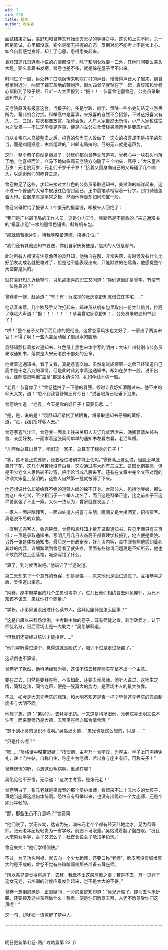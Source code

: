 ```yaml
---
aid: 7
zid: 296
title: 报喜
author: 吹牛者
---
```


面试结束之后，袁舒知和曾卷又开始无穷无尽的等待之中。这次和上次不同，头一回是笔试，心里都没底，完全是毫无把握的心态，反倒对能不能考上不是太上心。如今自我感觉良好，却上了心思，患得患失起来。

袁舒知这几日连看小说的心情都没了，除了和明女戏耍一二外，其他时间要么蒙头大睡，要么拿着书发楞。曾卷也差不多，就是躲在屋子里不出来。

时间过了一周，远处巷子口隐隐传来吹吹打打的声音，慢慢得声音大了起来，到曾卷家附近时，响起了铺天盖地的鞭炮声，街坊四邻早就聚在了一起，袁舒知和曾卷心都揪到了嗓子眼，只听一人大声报到：“报！！！恭喜曾宅邸曾卷，公务员录取通知书到了！”

元老院原没有报喜这套，当报子的，多是学政、府学、贡院一些小吏勾结无业游民所为，藉此机会讨赏。科举高中是喜事，来报喜的自然不会招怨，不过这报喜又有头、二、三报，每次都要放赏，招待酒饭，大户人家自然无所谓，小户人家也往往为之受累――不过这毕竟是喜事，便是向左邻右舍借钱买酒肉也是要应付的。

自从关帝庙人马被整肃之后，报喜的勾当无人敢做了。这次的报喜却不是报子的勾当，而是刘翔授意，由新组建的广州邮电局搞的。目的无非就是造声势。

这时，整个巷子自然是爆发了，邻居们都向曾卷父母道喜，曾卷心中一块石头也落了地，他喜极而泣，立马下跪向临高元老院方向磕了三个响头，高呼：“大宋皇帝万岁！元老院万岁，元老们千岁千千岁！”接着又回身向自己的父母磕了几个响头，以感谢他们的养育之恩。

曾卷做足了这些，才起来接过大红色的公务员录取通知书，美滋滋的端详起来。这不过一个普通的大号牛皮纸红色信封而已，正中墨笔恭楷写着一行字，封口骑缝盖着大印。说起来真是平常之极，然而他捧着却如同珍宝一般。

曾卷父母忙给了报录人 1 个银元的报喜钱，却被来人回绝了：

“我们是广州邮电局的工作人员，这是分内工作。钱断然是不能收的。”来送通知书的“报喜小组”一水的墨绿色短褂，斜挎帆布包。

“那就请暂歇片刻，待我等略备薄酒，招待几位。”

“我们还有其他通知书要送，你们自家庆贺便是。”临头的人很是客气。

此时所有人都没有注意角落的袁舒知，他独自在那，非常失落，有时候没有什么比好朋友功成名就更难过了，但是他不能表现出来，只能默默的在墙角，他感觉整个天空都是灰的。

就在袁舒知几近绝望时，只见那报喜的职工又问道：“你们这里即是曾宅，有没有一位姓袁的？”

曾卷爹一愣，赶紧道：“有！有！万胜禄的账房袁舒知就借住在本宅……”

他话音未落，几个吹鼓手又吹打起来，邮递员从帆布包里取出一份大红信封，拉高了喉咙大声道：“报！！！！！！！恭喜曾宅邸袁舒知！，公务员录取通知书到了！

“哄！”整个巷子又炸了而且炸的更彻底，这曾卷家风水也太好了，一家出了两澳宋官！不得了啊！一些人甚至动起了借风水的脑筋……

袁舒知颤抖着接过通知书，红色纸上黑色宋体字写的明白：大宋广州特别市公务员录取通知书，落款是大宋元老院干部处的公章。

他捧着这通知书，看了又看，真是悲喜交加。虽然笔试成绩第一之后已经知道自己高中是十之八九的事情，但是此时此刻拿着这通知书，却如在梦中一般。说不出话，连邮递员叫他“盖章”都是木讷讷的，犹如牵线木偶一般。

“老袁！恭喜你了！”曾卷猛拍了一下他的肩膀，顿时让袁舒知清醒过来。他不由的仰天大笑，道：“想不到我袁舒知还有今日！”说罢眼角已经垂下泪来。

曾卷娘忙道：“老袁，今天是你的好日子！莫要伤悲……”

“是，是，说的是！”袁舒知赶紧拭了拭眼角，将录取通知书仔细的藏好，道，“走，我们招呼客人去。”

曾卷家喜气洋洋，曾卷爹一面拿出钱来关照人去订几桌酒席来，晚间宴请左邻右舍、亲朋好友。一面拿着这张简简单单的通知书左看右看，老泪纵横。

“儿啊你总算出息了，咱们这一家子，总算有了翻身的日子！”

“爹，这不是正式就职，还要经过培训才能上任呢。”曾卷嘴上这么说，但脸上早就笑开了花，这几个月苦读没有白费。这次通过率大约有三成五。录取比例甚高，但是不少老文人思路转不过弯，把申论当成八股来写。还有在文章中完全文不对题的称颂大宋皇上圣明的，这些人自然第一批就被筛了下来。

他还想说什么却被络绎不绝的道贺人缠的躲不开身。大部分人，包括他爹娘，都认为这广州府试，至少相当于一个举人功名了，而且这是科举正途，比之前李子玉这种警察强了不止一筹。大伙一致认为，曾家就要发达了！

一家人一面应酬拜客，一面四处遣人报喜与亲朋，晚间又是大摆酒宴，招待贺客。真是说不尽的欢愉。

一直到送完客人，收完碗盘，曾卷和袁舒知才拆开录取通知书，只见里面只有三页纸：一页是录取通知书，写明几月几日去临高干部管理学校报到，地点便是贡院。另外一张是体检通知书，最后是一份政审表，好几页内容，其中颇有些他感到莫名其妙的内容，详细繁琐到曾卷看了就头疼。里面有些称谓问题更是不知所云，他也不敢贸然往上面落笔，唯恐写错了什么。

“算了，到时候再说吧。”他端详了半途说道。

第二天却来了一个意外的贺客，却是吴佲――原来他也是面试通过了。互相恭喜之后，吴佲道出来意。

“阿卷，原本府学里的几个生员也考中了，过几日他们相约要去拜见座师，为兄不知该不该去，来找你打个商量。”

“学长，小弟家里没出过什么读书人，这拜见座师是怎么回事？”

“这是自唐以来科场惯例，主考取中你的卷子，既有师徒之宜，若学政爱才，认下师徒名分，日后官场上是一大助力！”吴佲解释道。

“但我们还要经过培训才能授官……”

“他们哪听得进这个，觉得这就是殿试了，培训不过是走过场罢了。”

这话倒也不算错。

曾卷听了默然，他科场经验为零，这该不该去拜座师实在拿不出一个主意。

要在过去，自然是要拜座师，不仅如此，还要去拜房师。他听人说过，这师生之情，同科之谊，同气连声，便是一股莫大的势力，是官场中人的最大依靠。

不过，如今是大宋元老院的规矩，和大明不知道是否一样？毕竟这元老院的典章制度多与大明不同。

他想了想，道：“弟以为，去拜亦无妨。一来这是科场旧例，元老院亦无明文说不许可；而来尊师乃是大德，去拜见座师亦属合情合理。”

“想不到小哥的见识不浅啊。”吴佲点头道，“愚兄也是这么想的，只是……”

“只是什么呢？”

“嗯……”吴佲话中略带迟疑：“按惯例，主考乃一省学政，为座主。学子上门需持谢礼，递上门生帖，自称门生，称座主为老师，若出身与座主有旧，可称夫子！”

曾卷愣愣的听，心想这没毛病啊，重点在哪？

吴佲见他不开悟，无奈道：“这次主考官，是张元老！”

曾卷明白了，张元老就是巫蠹案的那个辩护律师，看起来不过十五六岁的女孩子，拜她当座师这成何体统啊。恐怕自有科举以来，也没有出现过一个女座师，还是个如此年轻的。

“那，那些生员不介意吗？”曾卷问

“他们说了，学无长幼，达者为先，澳宋元老个个都有经天纬地之才，足为吾等师。张元老年纪轻轻贵为一省学政，前途不可限量。”吴佲说着翻了翻白眼。“况且大宋男女平等，女子又怎么了，杜首长说女子能顶半边天。”

曾卷失笑：“他们学得倒快。”

不过，为了功名利禄，就去向一个少女跪拜，还要口称“老师”，脸皮若没有城墙厚大约是不成的，曾卷不觉有些暗暗鄙夷那些准备去拜座师。

“所以愚兄便觉得尴尬了，去拜，我做不出这般厚颜之事；若是不去，万一见罪了这女元老，去培训的时候应景发作起来，岂不是大大的不妥。”

曾卷一想倒的确是，正迟疑间，一旁的袁舒知却道：“吴兄迂腐了。即为五斗米折腰，还要顾及这些东西做什么！我看，便是你们愿意去拜，人还不愿意受你们这一拜呢！”

这一句，却犹如一语惊醒了梦中人。

－－－－－－－－－－－－－－－－－－－－－－－－－－－－－－－－－－－－－－－－

明日更新第七卷-两广攻略篇第 22 节
